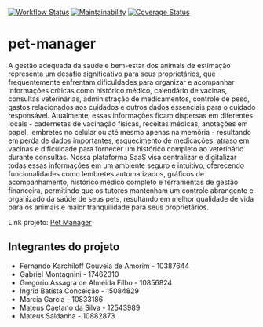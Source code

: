 [![Workflow Status](https://github.com/FernandoKGA/pet-manager/actions/workflows/rubyonrails.yml/badge.svg)](https://github.com/FernandoKGA/pet-manager/actions/workflows/rubyonrails.yml) [![Maintainability](https://qlty.sh/gh/FernandoKGA/projects/pet-manager/maintainability.svg)](https://qlty.sh/gh/FernandoKGA/projects/pet-manager) [![Coverage Status](https://coveralls.io/repos/github/FernandoKGA/pet-manager/badge.svg)](https://coveralls.io/github/FernandoKGA/pet-manager)
# pet-manager

A gestão adequada da saúde e bem-estar dos animais de estimação representa um desafio significativo para seus proprietários, que frequentemente enfrentam dificuldades para organizar e acompanhar informações críticas como histórico médico, calendário de vacinas, consultas veterinárias, administração de medicamentos, controle de peso, gastos relacionados aos cuidados e outros dados essenciais para o cuidado responsável. Atualmente, essas informações ficam dispersas em diferentes locais - cadernetas de vacinação físicas, receitas médicas, anotações em papel, lembretes no celular ou até mesmo apenas na memória - resultando em perda de dados importantes, esquecimento de medicações, atraso em vacinas e dificuldade para fornecer um histórico completo ao veterinário durante consultas. Nossa plataforma SaaS visa centralizar e digitalizar todas essas informações em um ambiente seguro e intuitivo, oferecendo funcionalidades como lembretes automatizados, gráficos de acompanhamento, histórico médico completo e ferramentas de gestão financeira, permitindo que os tutores mantenham um controle abrangente e organizado da saúde de seus pets, resultando em melhor qualidade de vida para os animais e maior tranquilidade para seus proprietários.

Link projeto: [Pet Manager](https://pet-manager-prod-01b0422e1f6d.herokuapp.com/)

## Integrantes do projeto

- Fernando Karchiloff Gouveia de Amorim - 10387644
- Gabriel Montagnini - 17462310
- Gregório Assagra de Almeida Filho - 10856824
- Ingrid Batista Conceição - 15084829
- Marcia Garcia - 10833186
- Mateus Caetano da Silva - 12543989
- Mateus Saldanha - 10882873
